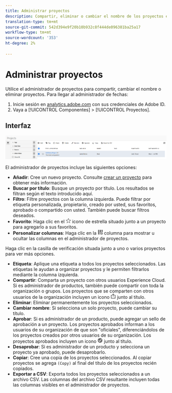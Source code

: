 ```yaml
---
title: Administrar proyectos
description: Compartir, eliminar o cambiar el nombre de los proyectos en Analysis Workspace.
translation-type: tm+mt
source-git-commit: 542d394e9f20b10b932c8f444de096381ba25a17
workflow-type: tm+mt
source-wordcount: '353'
ht-degree: 2%

---
```



# Administrar proyectos

Utilice el administrador de proyectos para compartir, cambiar el nombre o eliminar proyectos. Para llegar al administrador de fechas:

1. Inicie sesión en [analytics.adobe.com](https://analytics.adobe.com) con sus credenciales de Adobe ID.
1. Vaya a [!UICONTROL Componentes] > [!UICONTROL Proyectos].

## Interfaz

![IU](../assets/project-ui.png)

El administrador de proyectos incluye las siguientes opciones:

* **Añadir**: Cree un nuevo proyecto. Consulte [crear un proyecto](create.md) para obtener más información.
* **Buscar por título**: Busque un proyecto por título. Los resultados se filtran según el texto introducido aquí.
* **Filtro**: Filtre proyectos con la columna izquierda. Puede filtrar por etiqueta personalizada, propietario, creado por usted, sus favoritos, aprobado o compartido con usted. También puede buscar filtros deseados.
* **Favorito**: Haga clic en el  ![](../assets/star.png) icono de estrella situado junto a un proyecto para agregarlo a sus favoritos.
* **Personalizar columnas**: Haga clic en la  ![](../assets/columns.png) columna para mostrar u ocultar las columnas en el administrador de proyectos.

Haga clic en la casilla de verificación situada junto a uno o varios proyectos para ver más opciones.

* **Etiqueta**: Aplique una etiqueta a todos los proyectos seleccionados. Las etiquetas le ayudan a organizar proyectos y le permiten filtrarlos mediante la columna izquierda.
* **Compartir**: Comparta un proyecto con otros usuarios Experience Cloud. Si es administrador de productos, también puede compartir con toda la organización o grupos. Los proyectos que se comparten con otros usuarios de la organización incluyen un icono ![compartido](../assets/shared.png) junto al título.
* **Eliminar**: Eliminar permanentemente los proyectos seleccionados.
* **Cambiar nombre**: Si selecciona un solo proyecto, puede cambiar su título.
* **Aprobar**: Si es administrador de un producto, puede agregar un sello de aprobación a un proyecto. Los proyectos aprobados informan a los usuarios de su organización de que son &quot;oficiales&quot;, diferenciándolos de los proyectos creados por otros usuarios de su organización. Los proyectos aprobados incluyen un icono ![aprobado](../assets/approved.png) junto al título.
* **Desaprobar**: Si es administrador de un producto y selecciona un proyecto ya aprobado, puede desaprobarlo.
* **Copiar**: Cree una copia de los proyectos seleccionados. Al copiar proyectos se agrega `(Copy)` al final del título de los proyectos recién copiados.
* **Exportar a CSV**: Exporta todos los proyectos seleccionados a un archivo CSV. Las columnas del archivo CSV resultante incluyen todas las columnas visibles en el administrador de proyectos.
